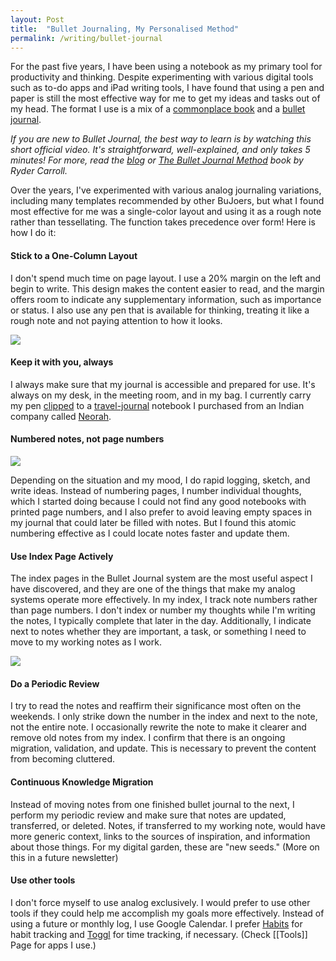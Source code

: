 ```yaml
---
layout: Post
title:  "Bullet Journaling, My Personalised Method"
permalink: /writing/bullet-journal
---
```


For the past five years, I have been using a notebook as my primary tool for productivity and thinking. Despite experimenting with various digital tools such as to-do apps and iPad writing tools, I have found that using a pen and paper is still the most effective way for me to get my ideas and tasks out of my head. The format I use is a mix of a [commonplace book](https://en.wikipedia.org/wiki/Commonplace_book) and a [bullet journal](https://bulletjournal.com/).

_If you are new to Bullet Journal, the best way to learn is by watching this short official video. It's straightforward, well-explained, and only takes 5 minutes! For more, read the_ [_blog_](http://for%20more%2C%20read%20the%20bullet%20journal%20method%20book%20by%20ryder%20carroll./) _or_ [_The Bullet Journal Method_](https://amzn.to/3aBfSSq) _book by Ryder Carroll._

Over the years, I've experimented with various analog journaling variations, including many templates recommended by other BuJoers, but what I found most effective for me was a single-color layout and using it as a rough note rather than tessellating. The function takes precedence over form! Here is how I do it:

#### Stick to a One-Column Layout

I don't spend much time on page layout. I use a 20% margin on the left and begin to write. This design makes the content easier to read, and the margin offers room to indicate any supplementary information, such as importance or status. I also use any pen that is available for thinking, treating it like a rough note and not paying attention to how it looks.

![](https://substackcdn.com/image/fetch/w_1456,c_limit,f_auto,q_auto:good,fl_progressive:steep/https%3A%2F%2Fsubstack-post-media.s3.amazonaws.com%2Fpublic%2Fimages%2Fdec1ec80-bb3c-4509-8a3c-669a7b5f683b_536x490.png)

#### Keep it with you, always

I always make sure that my journal is accessible and prepared for use. It's always on my desk, in the meeting room, and in my bag. I currently carry my pen [clipped](https://amzn.to/3QKiVxL) to a [travel-journal](https://amzn.to/3XdPKWn) notebook I purchased from an Indian company called [Neorah](https://amzn.to/3XgtdIz).

#### Numbered notes, not page numbers

![](https://substackcdn.com/image/fetch/w_1456,c_limit,f_auto,q_auto:good,fl_progressive:steep/https%3A%2F%2Fsubstack-post-media.s3.amazonaws.com%2Fpublic%2Fimages%2F426f3cbd-1cba-4918-9930-d3e0d365cbd3_536x202.png)

Depending on the situation and my mood, I do rapid logging, sketch, and write ideas. Instead of numbering pages, I number individual thoughts, which I started doing because I could not find any good notebooks with printed page numbers, and I also prefer to avoid leaving empty spaces in my journal that could later be filled with notes. But I found this atomic numbering effective as I could locate notes faster and update them.

#### Use Index Page Actively

The index pages in the Bullet Journal system are the most useful aspect I have discovered, and they are one of the things that make my analog systems operate more effectively. In my index, I track note numbers rather than page numbers. I don't index or number my thoughts while I'm writing the notes, I typically complete that later in the day. Additionally, I indicate next to notes whether they are important, a task, or something I need to move to my working notes as I work.

![](https://substackcdn.com/image/fetch/w_1456,c_limit,f_auto,q_auto:good,fl_progressive:steep/https%3A%2F%2Fsubstack-post-media.s3.amazonaws.com%2Fpublic%2Fimages%2F38b7685c-7a84-4d62-b65a-bbb00be42628_536x373.png)

#### Do a Periodic Review

I try to read the notes and reaffirm their significance most often on the weekends. I only strike down the number in the index and next to the note, not the entire note. I occasionally rewrite the note to make it clearer and remove old notes from my index. I confirm that there is an ongoing migration, validation, and update. This is necessary to prevent the content from becoming cluttered.

#### Continuous Knowledge Migration

Instead of moving notes from one finished bullet journal to the next, I perform my periodic review and make sure that notes are updated, transferred, or deleted. Notes, if transferred to my working note, would have more generic context, links to the sources of inspiration, and information about those things. For my digital garden, these are "new seeds." (More on this in a future newsletter)

#### Use other tools

I don't force myself to use analog exclusively. I would prefer to use other tools if they could help me accomplish my goals more effectively. Instead of using a future or monthly log, I use Google Calendar. I prefer [Habits](https://play.google.com/store/apps/details?id=org.isoron.uhabits&hl=en_IN&gl=US) for habit tracking and [Toggl](https://toggl.com) for time tracking, if necessary. (Check [[Tools]] Page for apps I use.)
